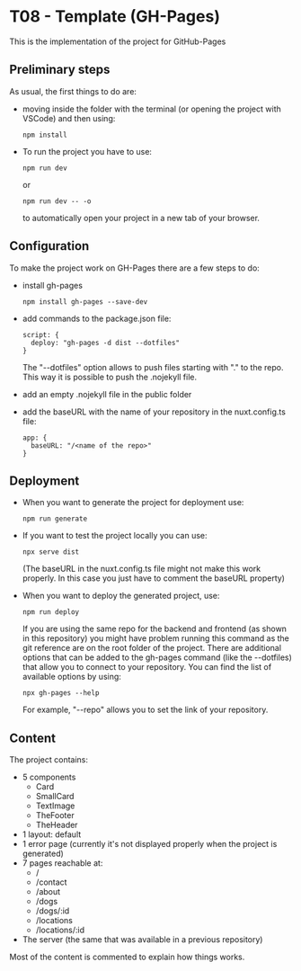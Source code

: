 # T08 - Template (GH-Pages)

This is the implementation of the project for GitHub-Pages

## Preliminary steps
As usual, the first things to do are:
- moving inside the folder with the terminal (or opening the project with VSCode) and then using:

      npm install

- To run the project you have to use:

      npm run dev

    or

      npm run dev -- -o
    
    to automatically open your project in a new tab of your browser.

## Configuration
To make the project work on GH-Pages there are a few steps to do:
- install gh-pages

      npm install gh-pages --save-dev

- add commands to the package.json file:

      script: {
        deploy: "gh-pages -d dist --dotfiles"
      }
  The "--dotfiles" option allows to push files starting with "." to the repo. This way it is possible to push the .nojekyll file.

- add an empty .nojekyll file in the public folder
- add the baseURL with the name of your repository in the nuxt.config.ts file:

      app: {
        baseURL: "/<name of the repo>"
      }

## Deployment
- When you want to generate the project for deployment use:
  
      npm run generate

- If you want to test the project locally you can use:

      npx serve dist
  
  (The baseURL in the nuxt.config.ts file might not make this work properly. In this case you just have to comment the baseURL property)

- When you want to deploy the generated project, use:

      npm run deploy

  If you are using the same repo for the backend and frontend (as shown in this repository) you might have problem running this command as the git reference are on the root folder of the project. There are additional options that can be added to the gh-pages command (like the --dotfiles) that allow you to connect to your repository.
  You can find the list of available options by using:

      npx gh-pages --help
  
  For example, "--repo" allows you to set the link of your repository.

## Content
The project contains:
- 5 components
  - Card
  - SmallCard
  - TextImage
  - TheFooter
  - TheHeader
- 1 layout: default
- 1 error page (currently it's not displayed properly when the project is generated)
- 7 pages reachable at:
  - /
  - /contact
  - /about
  - /dogs
  - /dogs/:id
  - /locations
  - /locations/:id
- The server (the same that was available in a previous repository)

Most of the content is commented to explain how things works.
